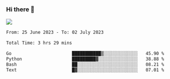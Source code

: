 ### Hi there 👋️

![](https://komarev.com/ghpvc/?username=Loner1024)

<!--START_SECTION:waka-->

```txt
From: 25 June 2023 - To: 02 July 2023

Total Time: 3 hrs 29 mins

Go                       ███████████▒░░░░░░░░░░░░░   45.90 %
Python                   █████████▓░░░░░░░░░░░░░░░   38.88 %
Bash                     ██░░░░░░░░░░░░░░░░░░░░░░░   08.21 %
Text                     █▓░░░░░░░░░░░░░░░░░░░░░░░   07.01 %
```

<!--END_SECTION:waka-->



